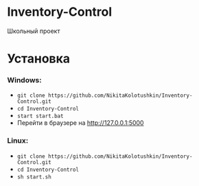 # Inventory-Control
Школьный проект

# Установка
### Windows:

+ ```git clone https://github.com/NikitaKolotushkin/Inventory-Control.git```
+ ```cd Inventory-Control```
+ ```start start.bat```
+ Перейти в браузере на http://127.0.0.1:5000
### Linux:
+ ```git clone https://github.com/NikitaKolotushkin/Inventory-Control.git```
+ ```cd Inventory-Control```
+ ```sh start.sh```
